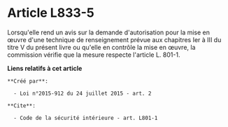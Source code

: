 # Article L833-5

Lorsqu'elle rend un avis sur la demande d'autorisation pour la mise en œuvre d'une technique de renseignement prévue aux
chapitres Ier à III du titre V du présent livre ou qu'elle en contrôle la mise en œuvre, la commission vérifie que la mesure
respecte l'article L. 801-1.

**Liens relatifs à cet article**

	**Créé par**:

	  - Loi n°2015-912 du 24 juillet 2015 - art. 2

	**Cite**:

	  - Code de la sécurité intérieure - art. L801-1
